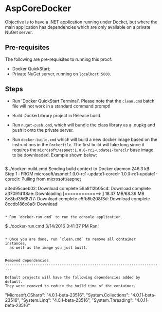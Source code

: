 AspCoreDocker
=========================================================================

Objective is to have a .NET application running under Docket, but where
the main application has dependencies which are only available on a 
private NuGet server.


Pre-requisites
-------------------------------------------------------------------------

The following are pre-requisites to running this proof:

* Docker QuickStart;
* Private NuGet server, running on `localhost:5000`.


Steps
-------------------------------------------------------------------------

* Run 'Docker QuickStart Terminal'. Please note that the `clean.cmd`
  batch file will not work in a standard command prompt!

* Build DockerLibrary project in Release build.

* Run `nuget-push.cmd`, which will bundle the class library as a
  .nupkg and push it onto the private server.

* Run `docker-build.cmd` which will build a new docker image based on
  the instructions in the `Dockerfile`. The first build *will* take
  long since it requires the `microsoft/aspnet:1.0.0-rc1-update1-coreclr`
  base image to be downloaded. Example shown below:

    ```
$ ./docker-build.cmd
Sending build context to Docker daemon 246.3 kB
Step 1 : FROM microsoft/aspnet:1.0.0-rc1-update1-coreclr
1.0.0-rc1-update1-coreclr: Pulling from microsoft/aspnet

a3ed95caeb02: Download complete
59a8f12b05c4: Download complete
a37091d1f8ae: Downloading [=============>                                     ] 18.37 MB/68.39 MB
8e8bd35687f7: Download complete
c5fb8b208f3d: Download complete
8ccdb186c8a8: Download 
```

* Run `docker-run.cmd` to run the console application.

```
$ ./docker-run.cmd
3/14/2016 3:41:37 PM
Ran!
```

* Once you are done, run `clean.cmd` to remove all container instances,
  as well as the image you just built.


Removed dependencies
-------------------------------------------------------------------------

Default projects will have the following dependencies added by default.
They were removed to reduce the build time of the container.

```
"Microsoft.CSharp": "4.0.1-beta-23516",
"System.Collections": "4.0.11-beta-23516",
"System.Linq": "4.0.1-beta-23516",
"System.Threading": "4.0.11-beta-23516"
```

